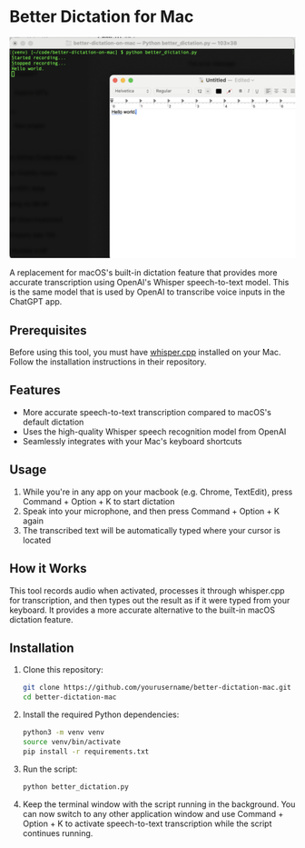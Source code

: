 # Better Dictation for Mac

![Better Dictation Screenshot](better-dictation.png)

A replacement for macOS's built-in dictation feature that provides more accurate transcription using OpenAI's Whisper speech-to-text model.  This is the same model that is used by OpenAI to transcribe voice inputs in the ChatGPT app.

## Prerequisites

Before using this tool, you must have [whisper.cpp](https://github.com/ggerganov/whisper.cpp) installed on your Mac. Follow the installation instructions in their repository.

## Features

- More accurate speech-to-text transcription compared to macOS's default dictation
- Uses the high-quality Whisper speech recognition model from OpenAI
- Seamlessly integrates with your Mac's keyboard shortcuts

## Usage

1. While you're in any app on your macbook (e.g. Chrome, TextEdit), press Command + Option + K to start dictation
2. Speak into your microphone, and then press Command + Option + K again
3. The transcribed text will be automatically typed where your cursor is located

## How it Works

This tool records audio when activated, processes it through whisper.cpp for transcription, and then types out the result as if it were typed from your keyboard. It provides a more accurate alternative to the built-in macOS dictation feature.

## Installation

1. Clone this repository:
   ```bash
   git clone https://github.com/yourusername/better-dictation-mac.git
   cd better-dictation-mac
   ```

2. Install the required Python dependencies:
   ```bash
   python3 -m venv venv
   source venv/bin/activate
   pip install -r requirements.txt
   ```

3. Run the script:
   ```bash
   python better_dictation.py
   ```

4. Keep the terminal window with the script running in the background. You can now switch to any other application window and use Command + Option + K to activate speech-to-text transcription while the script continues running.


